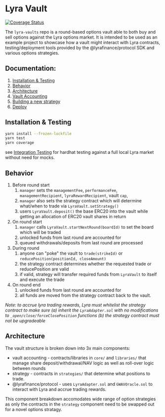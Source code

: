 # Lyra Vault

[![Coverage Status](https://coveralls.io/repos/github/rokusk/lyra-vaults/badge.svg?branch=master)](https://coveralls.io/github/rokusk/lyra-vaults?branch=master)

The `lyra-vaults` repo is a round-based options vault able to both buy and sell options against the Lyra options market. It is intended to be used as an example project to showcase how a vault might interact with Lyra contracts, testing/deployment tools provided by the @lyrafinance/protocol SDK and various options strategies. 

## Documentation:
1. [Installation & Testing](#install)
3. [Behavior](#behavior)
4. [Architecture](#architecture)
5. [Vault Accounting](docs/VaultAccounting.md)
6. [Building a new strategy](docs/BuildingNewStrategy.md)
7. [Deploy](docs/Deploying.md)

## Installation & Testing <a name="install"></a>

```bash
yarn install --frozen-lockfile
yarn test
yarn coverage
```

see [Integration Testing](docs/IntegrationTesting.md) for hardhat testing against a full local Lyra market without need for mocks.

## Behavior <a name="behaviour"></a>
1. Before round start
    1. `manager` sets the `managementFee`, `performanceFee`, `managementRecipient`, `lyraRewardRecipient`, vault `cap`,  
    2. `manager` also sets the strategy contract which will determine what/when to trade via `LyraVault.setStrategy()`
    3. users `LyraVault.deposit()` the base ERC20 into the vault while getting an allocation of ERC20 vault shares in return
2. On round start
    1. `manager` calls `LyraVault.startNextRound(boardId)` to set the board which will be traded
    2. unlocked funds from last round are accounted for
    3. queued withdrawals/deposits from last round are processed
3. During round
    1. anyone can "poke" the vault to `trade(strikeId)` or `reducePosition(positionId, closeAmount)`
    2. the strategy contract determines whether the requested trade or reducePosition are valid
    3. if valid, strategy will transfer required funds from `LyraVault` to itself and execute the trade
4. On round end
    1. unlocked funds from last round are accounted for
    2. all funds are moved from the strategy contract back to the vault.  

*Note: to accrue lyra trading rewards, Lyra must whitelist the strategy contract to make sure
(a) inherit the `LyraAdapter.sol` with no modifications to `_open/close/forceClosePosition` functions 
(b) the strategy contract must not be upgradeable*


## Architecture <a name="architecture"></a>

The vault structure is broken down into 3x main components:
* vault accounting - contracts/libraries in `core/` and `libraries/` that manage share deposit/withdrawal/NAV logic as well as roll-over logic between rounds
* strategy - contracts in `strategies/` that determine what positions to trade.
* @lyrafinance/protocol - uses `LyraAdapter.sol` and `GWAVOracle.sol` to interact with Lyra and accrue trading rewards.

This component breakdown accomodates wide range of option strategies as only the contracts in the `strategy` component need to be swapped out for a novel options stratagy.

